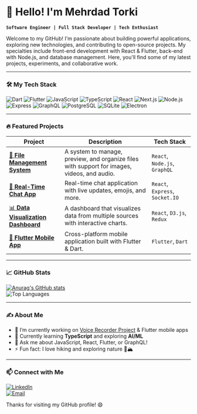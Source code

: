 # 👋 Hello! I'm Mehrdad Torki

**`Software Engineer | Full Stack Developer | Tech Enthusiast`**

Welcome to my GitHub! I'm passionate about building powerful applications, exploring new technologies, and contributing to open-source projects. My specialties include front-end development with React & Flutter, back-end with Node.js, and database management. Here, you'll find some of my latest projects, experiments, and collaborative work.

---

### 🛠️ My Tech Stack

![Dart](https://img.shields.io/badge/-Dart-0175C2?logo=dart&logoColor=white&style=flat-square)
![Flutter](https://img.shields.io/badge/-Flutter-02569B?logo=flutter&logoColor=white&style=flat-square)
![JavaScript](https://img.shields.io/badge/-JavaScript-F7DF1E?logo=javascript&logoColor=black&style=flat-square)
![TypeScript](https://img.shields.io/badge/-TypeScript-3178C6?logo=typescript&logoColor=white&style=flat-square)
![React](https://img.shields.io/badge/-React-61DAFB?logo=react&logoColor=black&style=flat-square)
![Next.js](https://img.shields.io/badge/-Next.js-000000?logo=next.js&logoColor=white&style=flat-square)
![Node.js](https://img.shields.io/badge/-Node.js-339933?logo=node.js&logoColor=white&style=flat-square)
![Express](https://img.shields.io/badge/-Express-000000?logo=express&logoColor=white&style=flat-square)
![GraphQL](https://img.shields.io/badge/-GraphQL-E10098?logo=graphql&logoColor=white&style=flat-square)
![PostgreSQL](https://img.shields.io/badge/-PostgreSQL-336791?logo=postgresql&logoColor=white&style=flat-square)
![SQLite](https://img.shields.io/badge/-SQLite-003B57?logo=sqlite&logoColor=white&style=flat-square)
![Electron](https://img.shields.io/badge/-Electron-47848F?logo=electron&logoColor=white&style=flat-square)

---

### 🔥 Featured Projects

| Project | Description | Tech Stack |
|---------|-------------|------------|
| [📂 **File Management System**](https://github.com/mehrdadtorki/file-management) | A system to manage, preview, and organize files with support for images, videos, and audio. | `React`, `Node.js`, `GraphQL` |
| [💬 **Real-Time Chat App**](https://github.com/mehrdadtorki/chat-app) | Real-time chat application with live updates, emojis, and more. | `React`, `Express`, `Socket.IO` |
| [📊 **Data Visualization Dashboard**](https://github.com/mehrdadtorki/dashboard) | A dashboard that visualizes data from multiple sources with interactive charts. | `React`, `D3.js`, `Redux` |
| [📱 **Flutter Mobile App**](https://github.com/mehrdadtorki/your-flutter-project) | Cross-platform mobile application built with Flutter & Dart. | `Flutter`, `Dart` |

---

### 📈 GitHub Stats

[![Anurag's GitHub stats](https://github-readme-stats.vercel.app/api?username=mehrdadtorki)](https://github.com/anuraghazra/github-readme-stats)  
![Top Languages](https://github-readme-stats.vercel.app/api/top-langs/?username=mehrdadtorki&layout=compact&theme=radical)

---

### ✍️ About Me

- 🔭 I’m currently working on [Voice Recorder Project](https://github.com/mehrdadtorki/voice-recorder) & Flutter mobile apps  
- 🌱 Currently learning **TypeScript** and exploring **AI/ML**  
- 💬 Ask me about JavaScript, React, Flutter, or GraphQL!  
- ⚡ Fun fact: I love hiking and exploring nature 🌲🏔️  

---

### 📫 Connect with Me

[![LinkedIn](https://img.shields.io/badge/-LinkedIn-blue?style=flat-square&logo=linkedin&logoColor=white)](https://www.linkedin.com/in/mehrdadtorki/)  
[![Email](https://img.shields.io/badge/-Email-red?style=flat-square&logo=gmail&logoColor=white)](mailto:mehrdadtorki1381@gmail.com)

Thanks for visiting my GitHub profile! 😄
